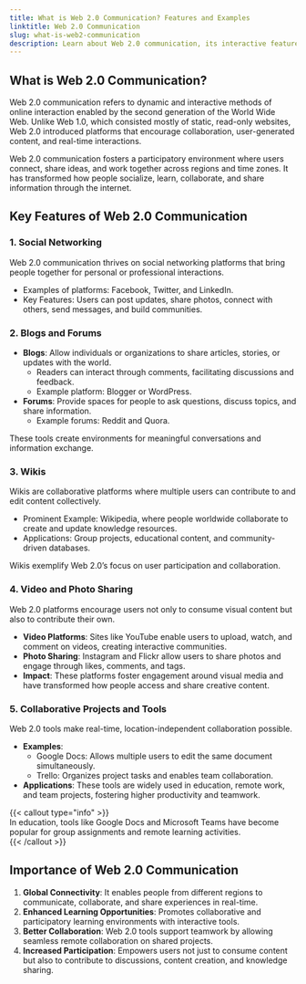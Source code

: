 ```yaml
---
title: What is Web 2.0 Communication? Features and Examples
linktitle: Web 2.0 Communication
slug: what-is-web2-communication
description: Learn about Web 2.0 communication, its interactive features, and examples of how it has transformed online interaction and collaboration.
---
```


## What is Web 2.0 Communication?

Web 2.0 communication refers to dynamic and interactive methods of online interaction enabled by the second generation of the World Wide Web. Unlike Web 1.0, which consisted mostly of static, read-only websites, Web 2.0 introduced platforms that encourage collaboration, user-generated content, and real-time interactions.

Web 2.0 communication fosters a participatory environment where users connect, share ideas, and work together across regions and time zones. It has transformed how people socialize, learn, collaborate, and share information through the internet.

## Key Features of Web 2.0 Communication

### 1. **Social Networking**

Web 2.0 communication thrives on social networking platforms that bring people together for personal or professional interactions.

- Examples of platforms: Facebook, Twitter, and LinkedIn.
- Key Features: Users can post updates, share photos, connect with others, send messages, and build communities.

### 2. **Blogs and Forums**

- **Blogs**: Allow individuals or organizations to share articles, stories, or updates with the world.
  - Readers can interact through comments, facilitating discussions and feedback.
  - Example platform: Blogger or WordPress.
- **Forums**: Provide spaces for people to ask questions, discuss topics, and share information.
  - Example forums: Reddit and Quora.

These tools create environments for meaningful conversations and information exchange.

### 3. **Wikis**

Wikis are collaborative platforms where multiple users can contribute to and edit content collectively.

- Prominent Example: Wikipedia, where people worldwide collaborate to create and update knowledge resources.
- Applications: Group projects, educational content, and community-driven databases.

Wikis exemplify Web 2.0’s focus on user participation and collaboration.

### 4. **Video and Photo Sharing**

Web 2.0 platforms encourage users not only to consume visual content but also to contribute their own.

- **Video Platforms**: Sites like YouTube enable users to upload, watch, and comment on videos, creating interactive communities.
- **Photo Sharing**: Instagram and Flickr allow users to share photos and engage through likes, comments, and tags.
- **Impact**: These platforms foster engagement around visual media and have transformed how people access and share creative content.

### 5. **Collaborative Projects and Tools**

Web 2.0 tools make real-time, location-independent collaboration possible.

- **Examples**:
  - Google Docs: Allows multiple users to edit the same document simultaneously.
  - Trello: Organizes project tasks and enables team collaboration.
- **Applications**: These tools are widely used in education, remote work, and team projects, fostering higher productivity and teamwork.

{{< callout type="info" >}}  
In education, tools like Google Docs and Microsoft Teams have become popular for group assignments and remote learning activities.  
{{< /callout >}}

## Importance of Web 2.0 Communication

1. **Global Connectivity**: It enables people from different regions to communicate, collaborate, and share experiences in real-time.
2. **Enhanced Learning Opportunities**: Promotes collaborative and participatory learning environments with interactive tools.
3. **Better Collaboration**: Web 2.0 tools support teamwork by allowing seamless remote collaboration on shared projects.
4. **Increased Participation**: Empowers users not just to consume content but also to contribute to discussions, content creation, and knowledge sharing.
